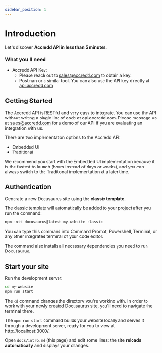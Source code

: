 ```yaml
---
sidebar_position: 1
---
```


# Introduction

Let's discover **Accredd API in less than 5 minutes**.

### What you'll need

- Accredd API Key:
  - Please reach out to sales@accredd.com to obtain a key.
  - Postman or a similar tool. You can also use the API key directly at [api.accredd.com](https://api.accredd.com)

## Getting Started

The Accredd API is RESTful and very easy to integrate. You can use the API without writing a single line of code at api.accredd.com. Please message us at sales@accredd.com for a demo of our API if you are evaluating an integration with us.

There are two implementation options to the Accredd API: 
- Embedded UI 
- Traditional

We recommend you start with the Embedded UI implementation because it is the fastest to launch (hours instead of days or weeks), and you can always switch to the Traditional implementation at a later time.


## Authentication

Generate a new Docusaurus site using the **classic template**.

The classic template will automatically be added to your project after you run the command:

```bash
npm init docusaurus@latest my-website classic
```

You can type this command into Command Prompt, Powershell, Terminal, or any other integrated terminal of your code editor.

The command also installs all necessary dependencies you need to run Docusaurus.

## Start your site

Run the development server:

```bash
cd my-website
npm run start
```

The `cd` command changes the directory you're working with. In order to work with your newly created Docusaurus site, you'll need to navigate the terminal there.

The `npm run start` command builds your website locally and serves it through a development server, ready for you to view at http://localhost:3000/.

Open `docs/intro.md` (this page) and edit some lines: the site **reloads automatically** and displays your changes.
